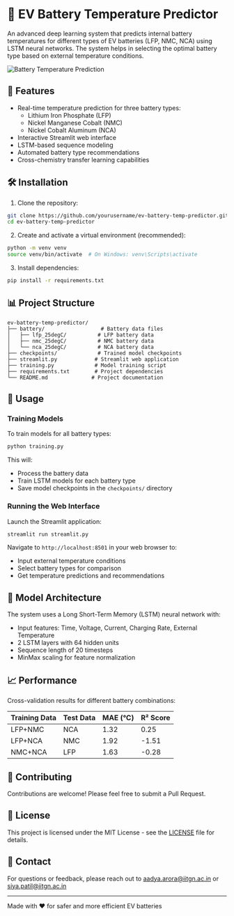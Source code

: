 # 🔋 EV Battery Temperature Predictor

An advanced deep learning system that predicts internal battery temperatures for different types of EV batteries (LFP, NMC, NCA) using LSTM neural networks. The system helps in selecting the optimal battery type based on external temperature conditions.

![Battery Temperature Prediction](assets/prediction_demo.png)

## 🌟 Features

- Real-time temperature prediction for three battery types:
  - Lithium Iron Phosphate (LFP)
  - Nickel Manganese Cobalt (NMC)
  - Nickel Cobalt Aluminum (NCA)
- Interactive Streamlit web interface
- LSTM-based sequence modeling
- Automated battery type recommendations
- Cross-chemistry transfer learning capabilities

## 🛠️ Installation

1. Clone the repository:
```bash
git clone https://github.com/yourusername/ev-battery-temp-predictor.git
cd ev-battery-temp-predictor
```

2. Create and activate a virtual environment (recommended):
```bash
python -m venv venv
source venv/bin/activate  # On Windows: venv\Scripts\activate
```

3. Install dependencies:
```bash
pip install -r requirements.txt
```

## 📊 Project Structure

```
ev-battery-temp-predictor/
├── battery/                  # Battery data files
│   ├── lfp_25degC/          # LFP battery data
│   ├── nmc_25degC/          # NMC battery data
│   └── nca_25degC/          # NCA battery data
├── checkpoints/             # Trained model checkpoints
├── streamlit.py            # Streamlit web application
├── training.py             # Model training script
├── requirements.txt        # Project dependencies
└── README.md              # Project documentation
```

## 🚀 Usage

### Training Models

To train models for all battery types:

```bash
python training.py
```

This will:
- Process the battery data
- Train LSTM models for each battery type
- Save model checkpoints in the `checkpoints/` directory

### Running the Web Interface

Launch the Streamlit application:

```bash
streamlit run streamlit.py
```

Navigate to `http://localhost:8501` in your web browser to:
- Input external temperature conditions
- Select battery types for comparison
- Get temperature predictions and recommendations

## 🧪 Model Architecture

The system uses a Long Short-Term Memory (LSTM) neural network with:
- Input features: Time, Voltage, Current, Charging Rate, External Temperature
- 2 LSTM layers with 64 hidden units
- Sequence length of 20 timesteps
- MinMax scaling for feature normalization

## 📈 Performance

Cross-validation results for different battery combinations:

| Training Data | Test Data | MAE (°C) | R² Score |
|--------------|-----------|----------|----------|
| LFP+NMC      | NCA       | 1.32     | 0.25     |
| LFP+NCA      | NMC       | 1.92     | -1.51    |
| NMC+NCA      | LFP       | 1.63     | -0.28    |

## 🤝 Contributing

Contributions are welcome! Please feel free to submit a Pull Request.

## 📝 License

This project is licensed under the MIT License - see the [LICENSE](LICENSE) file for details.

## 📧 Contact

For questions or feedback, please reach out to [aadya.arora@iitgn.ac.in](mailto:aadya.arora@iitgn.ac.in) or [siya.patil@iitgn.ac.in](mailto:siya.patil@iitgn.ac.in)

---
Made with ❤️ for safer and more efficient EV batteries
